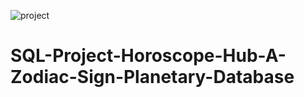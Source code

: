 ![project](https://github.com/user-attachments/assets/31e3d06b-08f5-446f-a4d3-7f76646bbc68)



# SQL-Project-Horoscope-Hub-A-Zodiac-Sign-Planetary-Database

